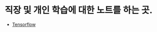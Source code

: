 # 직장 및 개인 학습에 대한 노트를 하는 곳.

- [Tensorflow](https://github.com/yjkim0083/factory/blob/master/tensorflow/index.md)
